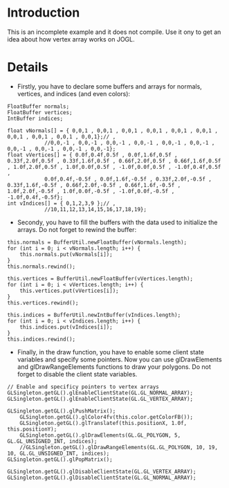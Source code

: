 # Introduction #

This is an incomplete example and it does not compile. Use it ony to get an idea about how vertex array works on JOGL.


# Details #

  * Firstly, you have to declare some buffers and arrays for normals, vertices, and indices (and even colors):
```
FloatBuffer normals;
FloatBuffer vertices;
IntBuffer indices;
	
float vNormals[] = { 0,0,1 , 0,0,1 , 0,0,1 , 0,0,1 , 0,0,1 , 0,0,1 , 0,0,1 , 0,0,1 , 0,0,1 , 0,0,1};// , 
			//0,0,-1 , 0,0,-1 , 0,0,-1 , 0,0,-1 , 0,0,-1 , 0,0,-1 , 0,0,-1 , 0,0,-1 , 0,0,-1 , 0,0,-1};
float vVertices[] = { 0.0f,0.4f,0.5f , 0.0f,1.6f,0.5f , 0.33f,2.0f,0.5f , 0.33f,1.6f,0.5f , 0.66f,2.0f,0.5f , 0.66f,1.6f,0.5f , 1.0f,2.0f,0.5f , 1.0f,0.0f,0.5f , -1.0f,0.0f,0.5f , -1.0f,0.4f,0.5f ,
			0.0f,0.4f,-0.5f , 0.0f,1.6f,-0.5f , 0.33f,2.0f,-0.5f , 0.33f,1.6f,-0.5f , 0.66f,2.0f,-0.5f , 0.66f,1.6f,-0.5f , 1.0f,2.0f,-0.5f , 1.0f,0.0f,-0.5f , -1.0f,0.0f,-0.5f , -1.0f,0.4f,-0.5f};
int vIndices[] = { 0,1,2,3,9 };// , 
			//10,11,12,13,14,15,16,17,18,19};
```

  * Secondy, you have to fill the buffers with the data used to initialize the arrays. Do not forget to rewind the buffer:
```
this.normals = BufferUtil.newFloatBuffer(vNormals.length);
for (int i = 0; i < vNormals.length; i++) {
	this.normals.put(vNormals[i]);
}
this.normals.rewind();

this.vertices = BufferUtil.newFloatBuffer(vVertices.length);
for (int i = 0; i < vVertices.length; i++) {
	this.vertices.put(vVertices[i]);
}
this.vertices.rewind();
		
this.indices = BufferUtil.newIntBuffer(vIndices.length);
for (int i = 0; i < vIndices.length; i++) {
	this.indices.put(vIndices[i]);
}
this.indices.rewind();
```

  * Finally, in the draw function, you have to enable some client state variables and specify some pointers. Now you can use glDrawElements and glDrawRangeElements functions to draw your polygons. Do not forget to disable the client state variables.
```
// Enable and specificy pointers to vertex arrays
GLSingleton.getGL().glEnableClientState(GL.GL_NORMAL_ARRAY);
GLSingleton.getGL().glEnableClientState(GL.GL_VERTEX_ARRAY);

GLSingleton.getGL().glPushMatrix();
	GLSingleton.getGL().glColor4fv(this.color.getColorFB());
	GLSingleton.getGL().glTranslatef(this.positionX, 1.0f, this.positionY);
	GLSingleton.getGL().glDrawElements(GL.GL_POLYGON, 5, GL.GL_UNSIGNED_INT, indices);
	//GLSingleton.getGL().glDrawRangeElements(GL.GL_POLYGON, 10, 19, 10, GL.GL_UNSIGNED_INT, indices);
GLSingleton.getGL().glPopMatrix();

GLSingleton.getGL().glDisableClientState(GL.GL_VERTEX_ARRAY);
GLSingleton.getGL().glDisableClientState(GL.GL_NORMAL_ARRAY);
```